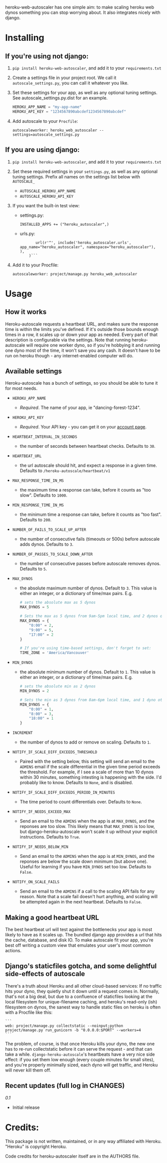 heroku-web-autoscaler has one simple aim: to make scaling heroku web dynos something you can stop worrying about.  It also integrates nicely with django.


Installing
==========

If you're using not django:
---------------------------

1. ```pip install heroku-web-autoscaler```, and add it to your `requirements.txt`

2. Create a settings file in your project root. We call it `autoscale_settings.py`, you can call it whatever you like.
3. Set these settings for your app, as well as any optional tuning settings. See autoscale_settings.py.dist for an example.

    ```python
    HEROKU_APP_NAME = "my-app-name"
    HEROKU_API_KEY = "1234567890abcdef1234567890abcdef"
    ```

4. Add autoscale to your `Procfile`:

    ```
    autoscaleworker: heroku_web_autoscaler --settings=autoscale_settings.py
    ```


If you are using django:
-----------------------

1. ```pip install heroku-web-autoscaler```, and add it to your `requirements.txt`

2. Set these required settings in your `settings.py`, as well as any optional tuning settings.  Prefix all names on the settings list below with `AUTOSCALE_`

    * `AUTOSCALE_HEROKU_APP_NAME`
    * `AUTOSCALE_HEROKU_API_KEY`

3. If you want the built-in test view:
    
    * settings.py: 

        ```INSTALLED_APPS += ("heroku_autoscaler",)```

    * urls.py: 
        ```urlpatterns += patterns('',
               url(r'^', include('heroku_autoscaler.urls', app_name="heroku_autoscaler", namespace="heroku_autoscaler"), ),
            )```

4. Add it to your Procfile:

    ```
    autoscaleworker: project/manage.py heroku_web_autoscaler
    ```


Usage
=====

How it works
------------

Heroku-autoscale requests a heartbeat URL, and makes sure the response time is within the limits you've defined.  If it's outside those bounds enough times in a row, it scales up or down your app as needed.  Every part of that description is configurable via the settings.  Note that running heroku-autoscale will require one worker dyno, so if you're hobbying it and running one dyno most of the time, it won't save you any cash. It doesn't have to be run on heroku though - any internet-enabled computer will do.


Available settings
-------------------

Heroku-autoscale has a bunch of settings, so you should be able to tune it for most needs.

* `HEROKU_APP_NAME` 
    
    * *Required*.  The name of your app, ie "dancing-forest-1234".

* `HEROKU_API_KEY`
    
    * *Required*. Your API key - you can get it on your [account page](https://api.heroku.com/account).

* `HEARTBEAT_INTERVAL_IN_SECONDS` 

    * the number of seconds between heartbeat checks. Defaults to `30`.

* `HEARTBEAT_URL` 

    * the url autoscale should hit, and expect a response in a given time. Defaults to `/heroku-autoscale/heartbeat/v1`

* `MAX_RESPONSE_TIME_IN_MS` 

    * the maximum time a response can take, before it counts as "too slow". Defaults to `1000`.

* `MIN_RESPONSE_TIME_IN_MS` 

    * the minimum time a response can take, before it counts as "too fast". Defaults to `200`.

* `NUMBER_OF_FAILS_TO_SCALE_UP_AFTER` 

    * the number of consecutive fails (timeouts or 500s) before autoscale adds dynos. Defaults to `3`.

* `NUMBER_OF_PASSES_TO_SCALE_DOWN_AFTER` 

    * the number of consecutive passes before autoscale removes dynos. Defaults to `5`.

* `MAX_DYNOS` 

    * the absolute maximum number of dynos. Default to `3`. This value is either an integer, or a dictionary of time/max pairs.  E.g.

        ```python
        # sets the absolute max as 5 dynos
        MAX_DYNOS = 5

        # Sets the max as 5 dynos from 9am-5pm local time, and 2 dynos otherwise.
        MAX_DYNOS = {
            "0:00" = 2,
            "9:00" = 5,
            "17:00" = 2
        }

        # If you're using time-based settings, don't forget to set:
        TIME_ZONE = 'America/Vancouver'
        ```

* `MIN_DYNOS` 

    * the absolute minimum number of dynos. Default to `1`. This value is either an integer, or a dictionary of time/max pairs. E.g.

        ```python
        # sets the absolute min as 2 dynos
        MIN_DYNOS = 2

        # Sets the min as 3 dynos from 8am-6pm local time, and 1 dyno otherwise.
        MIN_DYNOS = {
            "0:00" = 1,
            "8:00" = 3,
            "18:00" = 1
        }
        ```

* `INCREMENT` 
    * the number of dynos to add or remove on scaling. Defaults to `1`.

* `NOTIFY_IF_SCALE_DIFF_EXCEEDS_THRESHOLD` 
    * Paired with the setting below, this setting will send an email to the `ADMINS` email if the scale differential in the given time period exceeds the threshold.  For example, if I see a scale of more than 10 dynos within 30 minutes, something intesting is happening with the side.  I'd probably like to know.  Defaults to `None`, and is disabled.

* `NOTIFY_IF_SCALE_DIFF_EXCEEDS_PERIOD_IN_MINUTES` 
    * The time period to count differentials over. Defaults to `None`.

* `NOTIFY_IF_NEEDS_EXCEED_MAX`
    * Send an email to the `ADMINS` when the app is at `MAX_DYNOS`, and the reponses are too slow. This likely means that `MAX_DYNOS` is too low, but django-heroku-autoscale won't scale it up without your explicit instructions. Defaults to `True`.

* `NOTIFY_IF_NEEDS_BELOW_MIN`
    * Send an email to the `ADMINS` when the app is at `MIN_DYNOS`, and the reponses are below the scale down minimum (but above one).  Useful for learning if you have `MIN_DYNOS` set too low. Defaults to `False`.

* `NOTIFY_ON_SCALE_FAILS`
    * Send an email to the `ADMINS` if a call to the scaling API fails for any reason. Note that a scale fail doesn't hurt anything, and scaling will be attempted again in the next heartbeat. Defaults to `False`.


Making a good heartbeat URL
---------------------------

The best heartbeat url will test against the bottlenecks your app is most likely to have as it scales up.  The bundled django app provides a url that hits the cache, database, and disk IO.  To make autoscale fit your app, you're best off writing a custom view that emulates your user's most common actions.


Django's staticfiles gotcha, and some delightful side-effects of autoscale
----------------------------------------------------------------------------

There's a truth about Heroku and all other cloud-based services:  If no traffic hits your dyno, they quietly shut it down until a request comes in.  Normally, that's not a big deal, but due to a confluence of staticfiles looking at the local filesystem for unique-filename caching, and heroku's read-only (ish) filesystem on dynos, the sanest way to handle static files on heroku is often with a Procfile like this:

    ```
    web: project/manage.py collectstatic --noinput;python project/manage.py run_gunicorn -b "0.0.0.0:$PORT" --workers=4
    ```

The problem, of course, is that once Heroku kills your dyno, the new one has to re-run collectstatic before it can serve the request - and that can take a while.  `django-heroku-autoscale`'s heartbeats have a very nice side effect: if you set them low enough (every couple minutes for small sites), and you're properly minimally sized, each dyno will get traffic, and Heroku will never kill them off.



Recent updates (full log in CHANGES)
------------------------------------

*0.1*

* Initial release


Credits:
========

This package is not written, maintained, or in any way affiliated with Heroku.  "Heroku" is copyright Heroku.

Code credits for heroku-autoscaler itself are in the AUTHORS file.